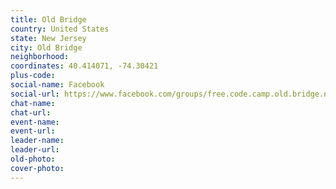 ```yaml
---
title: Old Bridge
country: United States
state: New Jersey
city: Old Bridge
neighborhood: 
coordinates: 40.414071, -74.30421
plus-code:
social-name: Facebook
social-url: https://www.facebook.com/groups/free.code.camp.old.bridge.new.jersey
chat-name:
chat-url:
event-name:
event-url:
leader-name:
leader-url:
old-photo: 
cover-photo:
---
```

